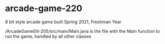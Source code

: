 # arcade-game-220

8 bit style arcade game built Spring 2021, Freshman Year

/ArcadeGameGit-205/src/main/Main.java is the file with the Main function to run the game, handled by all other classes

